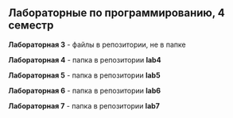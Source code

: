 ## Лабораторные по программированию, 4 семестр

**Лабораторная 3** - файлы в репозитории, не в папке

**Лабораторная 4** - папка в репозитории **lab4**

**Лабораторная 5** - папка в репозитории **lab5**

**Лабораторная 6** - папка в репозитории **lab6**

**Лабораторная 7** - папка в репозитории **lab7**
